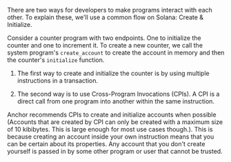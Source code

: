 There are two ways for developers to make programs interact with each other. To explain these, we'll use a common flow on Solana: Create & Initialize.

Consider a counter program with two endpoints. One to initialize the counter and one to increment it. To create a new counter, we call the system program's `create_account` to create the account in memory and then the counter's `initialize` function.

1. The first way to create and initialize the counter is by using multiple instructions in a transaction.

2. The second way is to use Cross-Program Invocations (CPIs). A CPI is a direct call from one program into another within the same instruction.

Anchor recommends CPIs to create and initialize accounts when possible (Accounts that are created by CPI can only be created with a maximum size of 10 kibibytes. This is large enough for most use cases though.). This is because creating an account inside your own instruction means that you can be certain about its properties. Any account that you don't create yourself is passed in by some other program or user that cannot be trusted.
